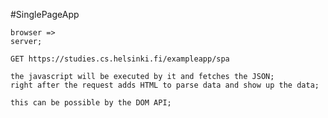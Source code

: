 #SinglePageApp

    browser =>
    server;

    GET https://studies.cs.helsinki.fi/exampleapp/spa

    the javascript will be executed by it and fetches the JSON;
    right after the request adds HTML to parse data and show up the data;

    this can be possible by the DOM API;